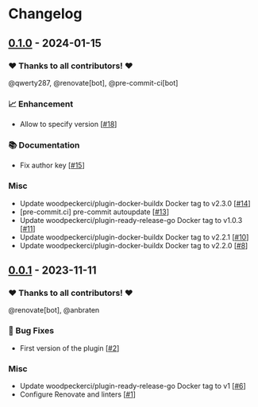 # Changelog

## [0.1.0](https://github.com/woodpecker-ci/plugin-prettier/releases/tag/0.1.0) - 2024-01-15

### ❤️ Thanks to all contributors! ❤️

@qwerty287, @renovate[bot], @pre-commit-ci[bot]

### 📈 Enhancement

- Allow to specify version [[#18](https://github.com/woodpecker-ci/plugin-prettier/pull/18)]

### 📚 Documentation

- Fix author key [[#15](https://github.com/woodpecker-ci/plugin-prettier/pull/15)]

### Misc

- Update woodpeckerci/plugin-docker-buildx Docker tag to v2.3.0 [[#14](https://github.com/woodpecker-ci/plugin-prettier/pull/14)]
- [pre-commit.ci] pre-commit autoupdate [[#13](https://github.com/woodpecker-ci/plugin-prettier/pull/13)]
- Update woodpeckerci/plugin-ready-release-go Docker tag to v1.0.3 [[#11](https://github.com/woodpecker-ci/plugin-prettier/pull/11)]
- Update woodpeckerci/plugin-docker-buildx Docker tag to v2.2.1 [[#10](https://github.com/woodpecker-ci/plugin-prettier/pull/10)]
- Update woodpeckerci/plugin-docker-buildx Docker tag to v2.2.0 [[#8](https://github.com/woodpecker-ci/plugin-prettier/pull/8)]

## [0.0.1](https://github.com/woodpecker-ci/plugin-prettier/releases/tag/0.0.1) - 2023-11-11

### ❤️ Thanks to all contributors! ❤️

@renovate[bot], @anbraten

### 🐛 Bug Fixes

- First version of the plugin [[#2](https://github.com/woodpecker-ci/plugin-prettier/pull/2)]

### Misc

- Update woodpeckerci/plugin-ready-release-go Docker tag to v1 [[#6](https://github.com/woodpecker-ci/plugin-prettier/pull/6)]
- Configure Renovate and linters [[#1](https://github.com/woodpecker-ci/plugin-prettier/pull/1)]
